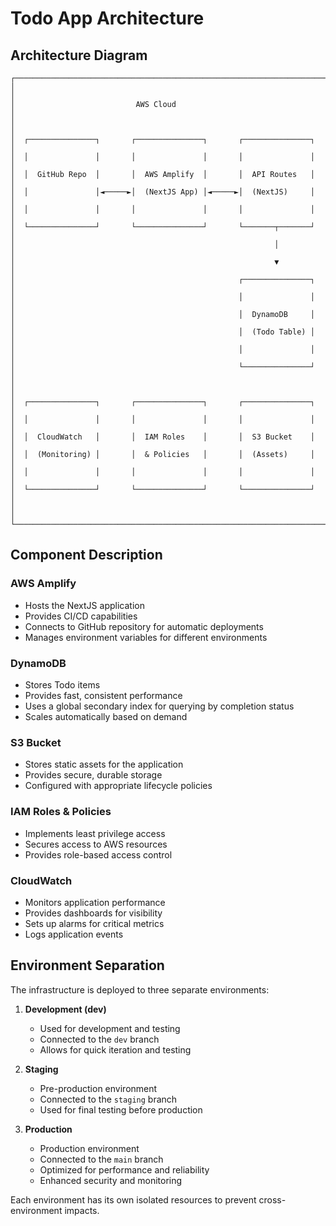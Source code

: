 # Todo App Architecture

## Architecture Diagram

```
┌─────────────────────────────────────────────────────────────────────────┐
│                                                                         │
│                           AWS Cloud                                     │
│                                                                         │
│  ┌───────────────┐       ┌───────────────┐       ┌───────────────┐     │
│  │               │       │               │       │               │     │
│  │  GitHub Repo  │       │  AWS Amplify  │       │  API Routes   │     │
│  │               │◄─────►│  (NextJS App) │◄─────►│  (NextJS)     │     │
│  │               │       │               │       │               │     │
│  └───────────────┘       └───────────────┘       └───────┬───────┘     │
│                                                          │             │
│                                                          ▼             │
│                                                  ┌───────────────┐     │
│                                                  │               │     │
│                                                  │  DynamoDB     │     │
│                                                  │  (Todo Table) │     │
│                                                  │               │     │
│                                                  └───────────────┘     │
│                                                                        │
│  ┌───────────────┐       ┌───────────────┐       ┌───────────────┐    │
│  │               │       │               │       │               │    │
│  │  CloudWatch   │       │  IAM Roles    │       │  S3 Bucket    │    │
│  │  (Monitoring) │       │  & Policies   │       │  (Assets)     │    │
│  │               │       │               │       │               │    │
│  └───────────────┘       └───────────────┘       └───────────────┘    │
│                                                                        │
└────────────────────────────────────────────────────────────────────────┘
```

## Component Description

### AWS Amplify

- Hosts the NextJS application
- Provides CI/CD capabilities
- Connects to GitHub repository for automatic deployments
- Manages environment variables for different environments

### DynamoDB

- Stores Todo items
- Provides fast, consistent performance
- Uses a global secondary index for querying by completion status
- Scales automatically based on demand

### S3 Bucket

- Stores static assets for the application
- Provides secure, durable storage
- Configured with appropriate lifecycle policies

### IAM Roles & Policies

- Implements least privilege access
- Secures access to AWS resources
- Provides role-based access control

### CloudWatch

- Monitors application performance
- Provides dashboards for visibility
- Sets up alarms for critical metrics
- Logs application events

## Environment Separation

The infrastructure is deployed to three separate environments:

1. **Development (dev)**

   - Used for development and testing
   - Connected to the `dev` branch
   - Allows for quick iteration and testing

2. **Staging**

   - Pre-production environment
   - Connected to the `staging` branch
   - Used for final testing before production

3. **Production**
   - Production environment
   - Connected to the `main` branch
   - Optimized for performance and reliability
   - Enhanced security and monitoring

Each environment has its own isolated resources to prevent cross-environment impacts.
